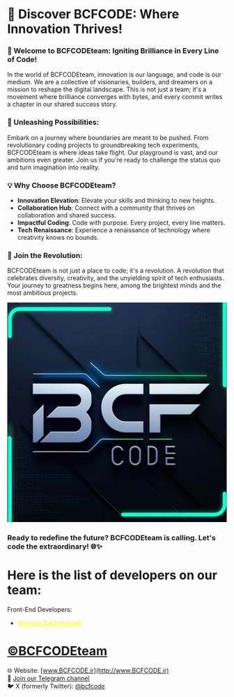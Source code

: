 # 🚀 Discover BCFCODE: Where Innovation Thrives!

### 🌟 Welcome to BCFCODEteam: Igniting Brilliance in Every Line of Code!

In the world of BCFCODEteam, innovation is our language, and code is our medium. We are a collective of visionaries, builders, and dreamers on a mission to reshape the digital landscape. This is not just a team; it's a movement where brilliance converges with bytes, and every commit writes a chapter in our shared success story.

### 🚀 Unleashing Possibilities:

Embark on a journey where boundaries are meant to be pushed. From revolutionary coding projects to groundbreaking tech experiments, BCFCODEteam is where ideas take flight. Our playground is vast, and our ambitions even greater. Join us if you're ready to challenge the status quo and turn imagination into reality.

### 💡 Why Choose BCFCODEteam?

- **Innovation Elevation**: Elevate your skills and thinking to new heights.
- **Collaboration Hub**: Connect with a community that thrives on collaboration and shared success.
- **Impactful Coding**: Code with purpose. Every project, every line matters.
- **Tech Renaissance**: Experience a renaissance of technology where creativity knows no bounds.

### 🤝 Join the Revolution:

BCFCODEteam is not just a place to code; it's a revolution. A revolution that celebrates diversity, creativity, and the unyielding spirit of tech enthusiasts. Your journey to greatness begins here, among the brightest minds and the most ambitious projects.

<p align="center">
    <img src="./assets/BCFCODE LOGO.jpg" alt="Play BCFCODE Motion Video" />
</p>

### Ready to redefine the future? BCFCODEteam is calling. Let's code the extraordinary! 🌐✨

# Here is the list of developers on our team:

Front-End Developers:

- <a href="https://www.linkedin.com/in/morteza-bakhshandeh-813598260/" style="color: yellow;">Morteza Bakhshandeh</a>

# [©BCFCODEteam](https://github.com/BCFCODE)

🌐 Website: [www.BCFCODE.ir](http://www.BCFCODE.ir)  
📢 [Join our Telegram channel](https://t.me/BCFCODE)  
🐦 X (formerly Twitter): [@bcfcode](https://x.com/bcfcode)
